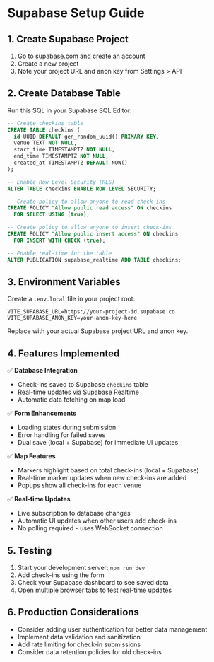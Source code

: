 # Supabase Setup Guide

## 1. Create Supabase Project

1. Go to [supabase.com](https://supabase.com) and create an account
2. Create a new project
3. Note your project URL and anon key from Settings > API

## 2. Create Database Table

Run this SQL in your Supabase SQL Editor:

```sql
-- Create checkins table
CREATE TABLE checkins (
  id UUID DEFAULT gen_random_uuid() PRIMARY KEY,
  venue TEXT NOT NULL,
  start_time TIMESTAMPTZ NOT NULL,
  end_time TIMESTAMPTZ NOT NULL,
  created_at TIMESTAMPTZ DEFAULT NOW()
);

-- Enable Row Level Security (RLS)
ALTER TABLE checkins ENABLE ROW LEVEL SECURITY;

-- Create policy to allow anyone to read check-ins
CREATE POLICY "Allow public read access" ON checkins
  FOR SELECT USING (true);

-- Create policy to allow anyone to insert check-ins
CREATE POLICY "Allow public insert access" ON checkins
  FOR INSERT WITH CHECK (true);

-- Enable real-time for the table
ALTER PUBLICATION supabase_realtime ADD TABLE checkins;
```

## 3. Environment Variables

Create a `.env.local` file in your project root:

```env
VITE_SUPABASE_URL=https://your-project-id.supabase.co
VITE_SUPABASE_ANON_KEY=your-anon-key-here
```

Replace with your actual Supabase project URL and anon key.

## 4. Features Implemented

✅ **Database Integration**

- Check-ins saved to Supabase `checkins` table
- Real-time updates via Supabase Realtime
- Automatic data fetching on map load

✅ **Form Enhancements**

- Loading states during submission
- Error handling for failed saves
- Dual save (local + Supabase) for immediate UI updates

✅ **Map Features**

- Markers highlight based on total check-ins (local + Supabase)
- Real-time marker updates when new check-ins are added
- Popups show all check-ins for each venue

✅ **Real-time Updates**

- Live subscription to database changes
- Automatic UI updates when other users add check-ins
- No polling required - uses WebSocket connection

## 5. Testing

1. Start your development server: `npm run dev`
2. Add check-ins using the form
3. Check your Supabase dashboard to see saved data
4. Open multiple browser tabs to test real-time updates

## 6. Production Considerations

- Consider adding user authentication for better data management
- Implement data validation and sanitization
- Add rate limiting for check-in submissions
- Consider data retention policies for old check-ins

